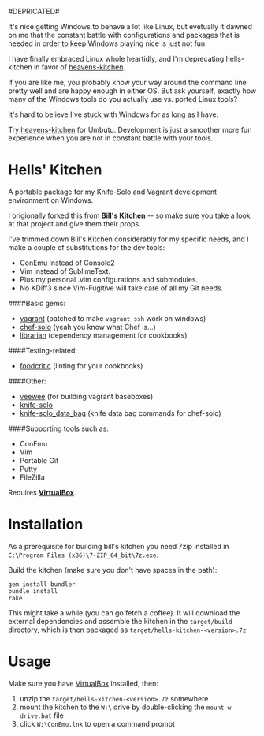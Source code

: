 #DEPRICATED#

It's nice getting Windows to behave a lot like Linux, but evetually it dawned on me that the constant battle
with configurations and packages that is needed in order to keep Windows playing nice is just not fun.

I have finally embraced Linux whole heartidly, and I'm deprecating hells-kitchen in favor of [heavens-kitchen](https://github.com/dkinzer/heavens-kitchen).

If you are like me, you probably know your way around the command line pretty well and are happy enough in either
OS.  But ask yourself, exactly how many of the Windows tools do you actually use vs. ported Linux tools?

It's hard to believe I've stuck with Windows for as long as I have.

Try [heavens-kitchen](https://github.com/dkinzer/heavens-kitchen) for Umbutu.  Development is just a smoother more fun experience when you are not in constant
battle with your tools.

Hells' Kitchen
==============

A portable package for my Knife-Solo and Vagrant development environment on Windows.  

I origionally forked this from **[Bill's Kitchen](https://github.com/tknerr/bills-kitchen)** -- so make sure you take a look at that project and give them their props. 

I've trimmed down Bill's Kitchen considerably for my specific needs, and I make a couple of substitutions for the dev tools:
  * ConEmu instead of Console2
  * Vim instead of SublimeText.
  * Plus my personal .vim configurations and submodules.
  * No KDiff3 since Vim-Fugitive will take care of all my Git needs.

####Basic gems:
  * [vagrant](http://vagrantup.com/) (patched to make `vagrant ssh` work on windows)
  * [chef-solo](http://www.opscode.com/chef/) (yeah you know what Chef is...)
  * [librarian](https://github.com/applicationsonline/librarian) (dependency management for cookbooks)
    
####Testing-related:
  * [foodcritic](https://github.com/acrmp/foodcritic) (linting for your cookbooks)

####Other:
  * [veewee](https://github.com/jedi4ever/veewee) (for building vagrant baseboxes)
  * [knife-solo](https://github.com/matschaffer/knife-solo)
  * [knife-solo_data_bag](https://github.com/thbishop/knife-solo_data_bag) (knife data bag commands for chef-solo)

####Supporting tools such as:
  * ConEmu
  * Vim
  * Portable Git
  * Putty
  * FileZilla

Requires **[VirtualBox](https://www.virtualbox.org/wiki/Downloads)**.


Installation
============

As a prerequisite for building bill's kitchen you need 7zip installed in `C:\Program Files (x86)\7-ZIP_64_bit\7z.exe`. 

Build the kitchen (make sure you don't have spaces in the path):

```
gem install bundler
bundle install
rake
```

This might take a while (you can go fetch a coffee). It will download the external dependencies and assemble the kitchen in the `target/build` directory, which is then packaged as `target/hells-kitchen-<version>.7z`


Usage
=====

Make sure you have  [VirtualBox](https://www.virtualbox.org/wiki/Downloads) installed, then:

1. unzip the `target/hells-kitchen-<version>.7z` somewhere
1. mount the kitchen to the `W:\` drive by double-clicking the `mount-w-drive.bat` file
1. click `W:\ConEmu.lnk` to open a command prompt

